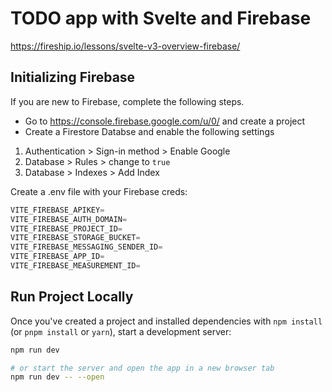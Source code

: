 # TODO app with Svelte and Firebase

https://fireship.io/lessons/svelte-v3-overview-firebase/

## Initializing Firebase

If you are new to Firebase, complete the following steps.

- Go to https://console.firebase.google.com/u/0/ and create a project
- Create a Firestore Databse and enable the following settings

1. Authentication > Sign-in method > Enable Google
2. Database > Rules > change to ```true```
3. Database > Indexes > Add Index 

Create a .env file with your Firebase creds:

```typescript
VITE_FIREBASE_APIKEY=
VITE_FIREBASE_AUTH_DOMAIN=
VITE_FIREBASE_PROJECT_ID=
VITE_FIREBASE_STORAGE_BUCKET=
VITE_FIREBASE_MESSAGING_SENDER_ID=
VITE_FIREBASE_APP_ID=
VITE_FIREBASE_MEASUREMENT_ID=
```

## Run Project Locally

Once you've created a project and installed dependencies with `npm install` (or `pnpm install` or `yarn`), start a development server:

```bash
npm run dev

# or start the server and open the app in a new browser tab
npm run dev -- --open
```

